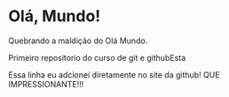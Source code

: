 # Olá, Mundo!
 Quebrando a maldição do Olá Mundo.
 
 Primeiro repositorio do curso de git e githubEsta
 
 Essa linha eu adcionei diretamente no site da github! QUE IMPRESSIONANTE!!!
